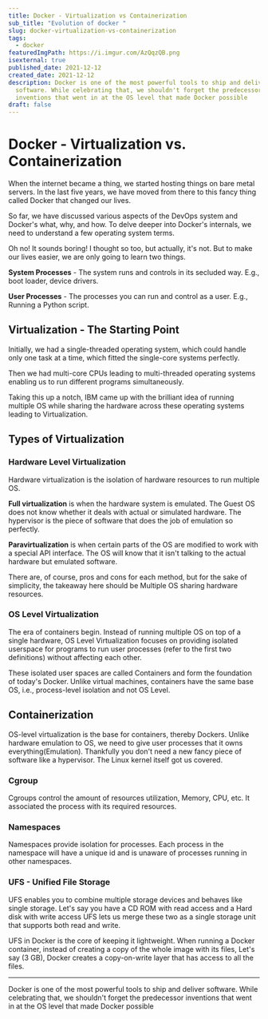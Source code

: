 ```yaml
---
title: Docker - Virtualization vs Containerization
sub_title: "Evolution of docker "
slug: docker-virtualization-vs-containerization
tags:
  - docker
featuredImgPath: https://i.imgur.com/AzQqzQB.png
isexternal: true
published_date: 2021-12-12
created_date: 2021-12-12
description: Docker is one of the most powerful tools to ship and deliver
  software. While celebrating that, we shouldn't forget the predecessor
  inventions that went in at the OS level that made Docker possible
draft: false
---
```

# Docker - Virtualization vs. Containerization

When the internet became a thing, we started hosting things on bare metal servers. In the last five years, we have moved from there to this fancy thing called Docker that changed our lives.

So far, we have discussed various aspects of the DevOps system and Docker's what, why, and how. To delve deeper into Docker's internals, we need to understand a few operating system terms.

Oh no! It sounds boring! I thought so too, but actually, it's not. But to make our lives easier, we are only going to learn two things.

**System Processes** - The system runs and controls in its secluded way. E.g., boot loader, device drivers.

**User Processes** - The processes you can run and control as a user. E.g., Running a Python script.

## Virtualization - The Starting Point

Initially, we had a single-threaded operating system, which could handle only one task at a time, which fitted the single-core systems perfectly.

Then we had multi-core CPUs leading to multi-threaded operating systems enabling us to run different programs simultaneously.

Taking this up a notch, IBM came up with the brilliant idea of running multiple OS while sharing the hardware across these operating systems leading to Virtualization.

## Types of Virtualization

### Hardware Level Virtualization

Hardware virtualization is the isolation of hardware resources to run multiple OS. 

**Full virtualization** is when the hardware system is emulated. The Guest OS does not know whether it deals with actual or simulated hardware. The hypervisor is the piece of software that does the job of emulation so perfectly.

**Paravirtualization** is when certain parts of the OS are modified to work with a special API interface. The OS will know that it isn't talking to the actual hardware but emulated software.

There are, of course, pros and cons for each method, but for the sake of simplicity, the takeaway here should be Multiple OS sharing hardware resources.

### OS Level Virtualization

The era of containers begin. Instead of running multiple OS on top of a single hardware, OS Level Virtualization focuses on providing isolated userspace for programs to run user processes (refer to the first two definitions) without affecting each other.

These isolated user spaces are called Containers and form the foundation of today's Docker. Unlike virtual machines, containers have the same base OS, i.e., process-level isolation and not OS Level.

## Containerization

OS-level virtualization is the base for containers, thereby Dockers. Unlike hardware emulation to OS, we need to give user processes that it owns everything(Emulation). Thankfully you don't need a new fancy piece of software like a hypervisor. The Linux kernel itself got us covered.

### Cgroup

Cgroups control the amount of resources utilization, Memory, CPU, etc. It associated the process with its required resources.

### Namespaces

Namespaces provide isolation for processes. Each process in the namespace will have a unique id and is unaware of processes running in other namespaces.

### UFS - Unified File Storage

UFS enables you to combine multiple storage devices and behaves like single storage. Let's say you have a CD ROM with read access and a Hard disk with write access UFS lets us merge these two as a single storage unit that supports both read and write.

UFS in Docker is the core of keeping it lightweight. When running a Docker container, instead of creating a copy of the whole image with its files, Let's say (3 GB), Docker creates a copy-on-write layer that has access to all the files.

---

Docker is one of the most powerful tools to ship and deliver software. While celebrating that, we shouldn't forget the predecessor inventions that went in at the OS level that made Docker possible